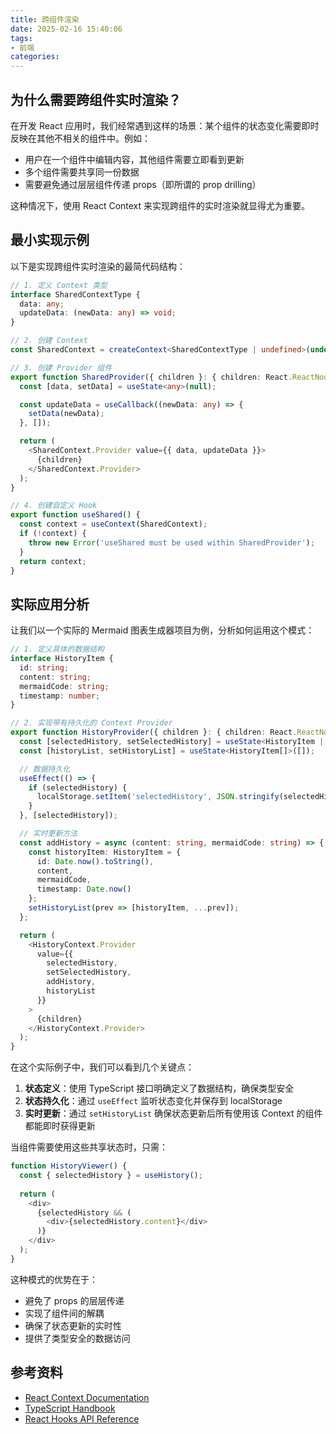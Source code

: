 ```yaml
---
title: 跨组件渲染
date: 2025-02-16 15:40:06
tags: 
- 前端
categories:
---
```


## 为什么需要跨组件实时渲染？

在开发 React 应用时，我们经常遇到这样的场景：某个组件的状态变化需要即时反映在其他不相关的组件中。例如：

- 用户在一个组件中编辑内容，其他组件需要立即看到更新
- 多个组件需要共享同一份数据
- 需要避免通过层层组件传递 props（即所谓的 prop drilling）

这种情况下，使用 React Context 来实现跨组件的实时渲染就显得尤为重要。

## 最小实现示例

以下是实现跨组件实时渲染的最简代码结构：

```typescript
// 1. 定义 Context 类型
interface SharedContextType {
  data: any;
  updateData: (newData: any) => void;
}

// 2. 创建 Context
const SharedContext = createContext<SharedContextType | undefined>(undefined);

// 3. 创建 Provider 组件
export function SharedProvider({ children }: { children: React.ReactNode }) {
  const [data, setData] = useState<any>(null);

  const updateData = useCallback((newData: any) => {
    setData(newData);
  }, []);

  return (
    <SharedContext.Provider value={{ data, updateData }}>
      {children}
    </SharedContext.Provider>
  );
}

// 4. 创建自定义 Hook
export function useShared() {
  const context = useContext(SharedContext);
  if (!context) {
    throw new Error('useShared must be used within SharedProvider');
  }
  return context;
}
```

## 实际应用分析

让我们以一个实际的 Mermaid 图表生成器项目为例，分析如何运用这个模式：

```typescript
// 1. 定义具体的数据结构
interface HistoryItem {
  id: string;
  content: string;
  mermaidCode: string;
  timestamp: number;
}

// 2. 实现带有持久化的 Context Provider
export function HistoryProvider({ children }: { children: React.ReactNode }) {
  const [selectedHistory, setSelectedHistory] = useState<HistoryItem | null>(null);
  const [historyList, setHistoryList] = useState<HistoryItem[]>([]);

  // 数据持久化
  useEffect(() => {
    if (selectedHistory) {
      localStorage.setItem('selectedHistory', JSON.stringify(selectedHistory));
    }
  }, [selectedHistory]);

  // 实时更新方法
  const addHistory = async (content: string, mermaidCode: string) => {
    const historyItem: HistoryItem = {
      id: Date.now().toString(),
      content,
      mermaidCode,
      timestamp: Date.now()
    };
    setHistoryList(prev => [historyItem, ...prev]);
  };

  return (
    <HistoryContext.Provider
      value={{
        selectedHistory,
        setSelectedHistory,
        addHistory,
        historyList
      }}
    >
      {children}
    </HistoryContext.Provider>
  );
}
```

在这个实际例子中，我们可以看到几个关键点：

1. **状态定义**：使用 TypeScript 接口明确定义了数据结构，确保类型安全
2. **状态持久化**：通过 `useEffect` 监听状态变化并保存到 localStorage
3. **实时更新**：通过 `setHistoryList` 确保状态更新后所有使用该 Context 的组件都能即时获得更新

当组件需要使用这些共享状态时，只需：

```typescript
function HistoryViewer() {
  const { selectedHistory } = useHistory();
  
  return (
    <div>
      {selectedHistory && (
        <div>{selectedHistory.content}</div>
      )}
    </div>
  );
}
```

这种模式的优势在于：

- 避免了 props 的层层传递
- 实现了组件间的解耦
- 确保了状态更新的实时性
- 提供了类型安全的数据访问

## 参考资料

- [React Context Documentation](https://react.dev/reference/react/createContext)
- [TypeScript Handbook](https://www.typescriptlang.org/docs/)
- [React Hooks API Reference](https://react.dev/reference/react/hooks)
